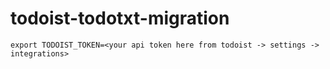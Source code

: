 # todoist-todotxt-migration

```
export TODOIST_TOKEN=<your api token here from todoist -> settings -> integrations>
```

